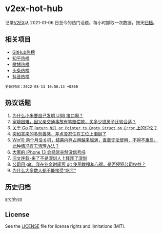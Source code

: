 # v2ex-hot-hub

 记录[V2EX](https://www.v2ex.com/)从 2021-01-06 日至今的热门话题。每小时抓取一次数据，按天[归档](archives)。
 
 ## 相关项目

- [GitHub热榜](https://github.com/lonnyzhang423/github-hot-hub)
- [知乎热榜](https://github.com/lonnyzhang423/zhihu-hot-hub)
- [微博热榜](https://github.com/lonnyzhang423/weibo-hot-hub)
- [头条热榜](https://github.com/lonnyzhang423/toutiao-hot-hub)
- [抖音热榜](https://github.com/lonnyzhang423/douyin-hot-hub)


 `更新时间：2022-08-13 10:50:13 +0800`

## 热议话题

1. [为什么小米要自己发明 USB 接口啊？](https://www.v2ex.com/t/872394)
1. [家境困难，因父亲交通事故有笔赔偿款，买多少钱房子比较合适？](https://www.v2ex.com/t/872557)
1. [关于 Go 在 `Return Nil or Pointer to Empty Struct on Error` 上的讨论？](https://www.v2ex.com/t/872400)
1. [突如其来的多愁善感，差点没忍住在工位上泪崩了](https://www.v2ex.com/t/872445)
1. [Win10 两个月没关机，结果内存占用越来越满，直至无法使用，不得不重启。此种情况有无清理办法？](https://www.v2ex.com/t/872440)
1. [大家的 iPhone 13 会经常突然没信号吗](https://www.v2ex.com/t/872419)
1. [旧文连载-来了不是深圳人 1:拜拜了深圳](https://www.v2ex.com/t/872425)
1. [公司用 git。我在业余时间写 git 使用教程和心得，是否侵犯公司权益？](https://www.v2ex.com/t/872399)
1. [为什么大多数人都不能接受“吃亏”](https://www.v2ex.com/t/872441)

## 历史归档

[archives](archives)

## License

See the [LICENSE](LICENSE) file for license rights and limitations (MIT).
